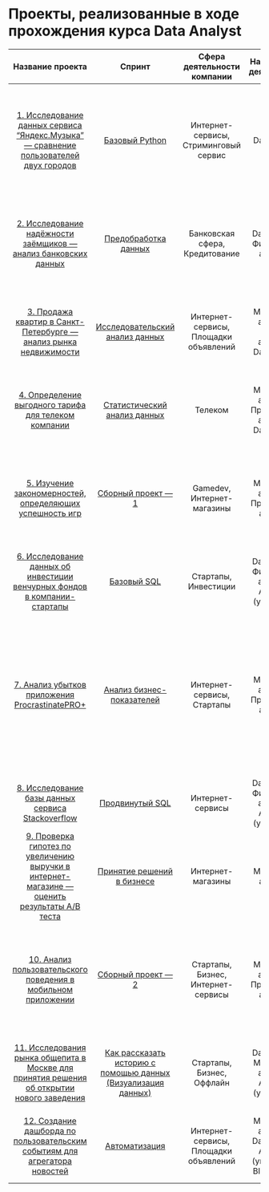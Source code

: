 # Проекты, реализованные в ходе прохождения курса Data Analyst

| Название проекта | Спринт | Сфера деятельности компании | Направление деятельности | Задача проекта | Навыки и инструменты |
| :---: | :---: | :---: | :---: | :---: | :---: | 
| [1. Исследование данных сервиса “Яндекс.Музыка” — сравнение пользователей двух городов](https://github.com/Elena830204/Portfolio/blob/main/Базовый%20Python/1.%20Исследование%20данных%20сервиса%20“Яндекс.Музыка”%20—%20сравнение%20пользователей%20двух%20городов.ipynb) | [Базовый Python](https://github.com/Elena830204/Portfolio/tree/main/Базовый%20Python)| Интернет-сервисы,  Стриминговый сервис | Data Analyst | На реальных данных Яндекс.Музыки c помощью библиотеки Pandas и её возможностей проверить данные и сравнить поведение и предпочтения пользователей двух столиц — Москвы и Санкт-Петербурга. | Python, Pandas | 
| [2. Исследование надёжности заёмщиков — анализ банковских данных](https://github.com/Elena830204/Portfolio/blob/main/Предобработка%20данных/2.%20Исследование%20надёжности%20заёмщиков%20—%20анализ%20банковских%20данных.ipynb) | [Предобработка данных](https://github.com/Elena830204/Portfolio/tree/main/Предобработка%20данных) | Банковская сфера, Кредитование | Data Analyst, Финансовый аналитик | На основе статистики о платёжеспособности клиентов исследовать влияет ли семейное положение и количество детей клиента на факт возврата кредита в срок | предобработка данных, Python, Pandas |
| [3. Продажа квартир в Санкт-Петербурге — анализ рынка недвижимости](https://github.com/Elena830204/Portfolio/blob/main/Исследовательский%20анализ%20данных/3.%20Продажа%20квартир%20в%20Санкт-Петербурге%20—%20анализ%20рынка%20недвижимости.ipynb) | [Исследовательский анализ данных](https://github.com/Elena830204/Portfolio/tree/main/Исследовательский%20анализ%20данных) | Интернет-сервисы, Площадки объявлений | Маркетинг-аналитик, Fraud-аналитик, Data Analyst | Используя данные сервиса Яндекс.Недвижимость, определить рыночную стоимость объектов недвижимости и типичные параметры квартир | Python, Pandas, Matplotlib, исследовательский анализ данных, визуализация данных,предобработка данных | 
| [4. Определение выгодного тарифа для телеком компании](https://github.com/Elena830204/Portfolio/blob/main/Статистический%20анализ%20данных/4.%20Определение%20выгодного%20тарифа%20для%20телеком%20компании.ipynb) | [Статистический анализ данных](https://github.com/Elena830204/Portfolio/tree/main/Статистический%20анализ%20данных) | Телеком | Маркетинг-аналитик, Продуктовый аналитик, Data Analyst | На основе данных клиентов оператора сотовой связи проанализировать поведение клиентов и поиск оптимального тарифа | Python, Pandas, Matplotlib, NumPy, SciPy, описательная статистика, проверка статистических гипотез | 
| [5. Изучение закономерностей, определяющих успешность игр](https://github.com/Elena830204/Portfolio/blob/main/Сборный%20проект%20—%201/5.%20Изучение%20закономерностей%2C%20определяющих%20успешность%20игр.ipynb) | [Сборный проект — 1](https://github.com/Elena830204/Portfolio/tree/main/Сборный%20проект%20—%201) | Gamedev, Интернет-магазины | Маркетинг-аналитик, Продуктовый аналитик | Используя исторические данные о продажах компьютерных игр, оценки пользователей и экспертов, жанры и платформы, выявить закономерности, определяющие успешность игры | Python, Pandas, NumPy, Matplotlib, предобработка данных, исследовательский анализ данных, описательная статистика, проверка статистических гипотез | 
| [6. Исследование данных об инвестиции венчурных фондов в компании-стартапы](https://github.com/Elena830204/Portfolio/blob/main/Базовый%20SQL/6.%20Исследование%20данных%20об%20инвестиции%20венчурных%20фондов%20в%20компании-стартапы.pdf) | [Базовый SQL](https://github.com/Elena830204/Portfolio/tree/main/Базовый%20SQL) | Стартапы, Инвестиции | Data Analyst, Финансовый аналитик, Аналитик (универсал) | Произвести различные выгрузки данных венчурных фондов с помощью SQL | SQL, PostgreSQL | 
| [7. Анализ убытков приложения ProcrastinatePRO+]() | [Анализ бизнес-показателей](https://github.com/Elena830204/Portfolio/tree/main/Анализ%20бизнес-показателей) | Интернет-сервисы, Стартапы | Маркетинг-аналитик, Продуктовый аналитик | Задача для маркетингового аналитика развлекательного приложения Procrastinate Pro+. Несмотря на огромные вложения в рекламу, последние несколько месяцев компания терпит убытки. Ваша задача — разобраться в причинах и помочь компании выйти в плюс. | Python, Pandas, Matplotlib, когортный анализ, юнит-экономика, продуктовые метрики, Seaborn | 
| [8. Исследование базы данных сервиса Stackoverflow]() | [Продвинутый SQL](https://github.com/Elena830204/Portfolio/tree/main/Продвинутый%20SQL) | Интернет-сервисы | Data Analyst, Финансовый аналитик, Аналитик (универсал) | Произвести различные выгрузки данных с сервиса вопросов и ответов StackOverflow с помощью SQL. | SQL, PostgreSQL | 
| [9. Проверка гипотез по увеличению выручки в интернет-магазине — оценить результаты A/B теста]() | [Принятие решений в бизнесе]() | Интернет-магазины | Маркетинг-аналитик | Используя данные интернет-магазина приоритезировать гипотезы, произвести оценку результатов A/B-тестирования различными методами | Python, Pandas, Matplotlib, SciPy, A/B-тестирование, проверка статистических гипотез | 
| [10. Анализ пользовательского поведения в мобильном приложении]() | [Сборный проект — 2]() | Стартапы, Бизнес, Интернет-сервисы | Маркетинг-аналитик, Продуктовый аналитик | На основе данных использования мобильного приложения для продажи продуктов питания проанализировать воронку продаж, а также оценить результаты A/A/B-тестирования | A/B-тестирование, Python, Pandas, Matplotlib, Seaborn, событийная аналитика, продуктовые метрики, Plotly, проверка, статистических гипотез, визуализация данных | 
| [11. Исследования рынка общепита в Москве для принятия решения об открытии нового заведения]() | [Как рассказать историю с помощью данных (Визуализация данных)]() | Стартапы, Бизнес, Оффлайн | Data Analyst, Маркетинг-аналитик, Аналитик (универсал) | Исследование рынка общественного питания на основе открытых данных, подготовка презентации для инвесторов | Python, Pandas, Seaborn, Plotly, визуализация данных | 
| [12. Создание дашборда по пользовательским событиям для агрегатора новостей]() | [Автоматизация]() | Интернет-сервисы, Площадки объявлений | Маркетинг-аналитик, Data Analyst, Аналитик (универсал), BI-аналитик | Используя данные Яндекс.Дзена построить дашборд с метриками взаимодействия пользователей с карточками статей | Python, SQLAlchemy, PostgreSQL, dash, Tableau, продуктовые метрики, построение дашбордов | 
